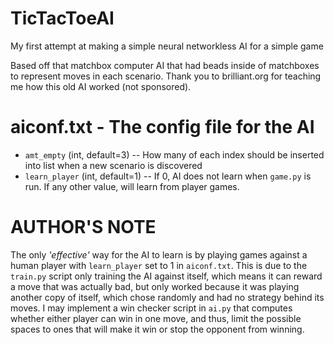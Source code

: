 # TicTacToeAI
My first attempt at making a simple neural networkless AI for a simple game

Based off that matchbox computer AI that had beads inside of matchboxes to represent moves in each scenario. Thank you to brilliant.org for teaching me how this old AI worked (not sponsored).

# aiconf.txt - The config file for the AI
- `amt_empty` (int, default=3) -- How many of each index should be inserted into list when a new scenario is discovered
- `learn_player` (int, default=1) -- If 0, AI does not learn when `game.py` is run. If any other value, will learn from player games.

# AUTHOR'S NOTE
The only *'effective'* way for the AI to learn is by playing games against a human player with `learn_player` set to 1 in `aiconf.txt`. This is due to the `train.py` script only training the AI against itself, which means it can reward a move that was actually bad, but only worked because it was playing another copy of itself, which chose randomly and had no strategy behind its moves. I may implement a win checker script in `ai.py` that computes whether either player can win in one move, and thus, limit the possible spaces to ones that will make it win or stop the opponent from winning.